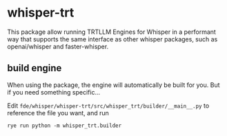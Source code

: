 # whisper-trt

This package allow running TRTLLM Engines for Whisper in a performant way
that supports the same interface as other whisper packages, such as
openai/whisper and faster-whisper.

## build engine
When using the package, the engine will automatically be built for you. But if you need something specific...

Edit `fde/whisper/whisper-trt/src/whisper_trt/builder/__main__.py` to reference the file you want, and run
```
rye run python -m whisper_trt.builder
```

